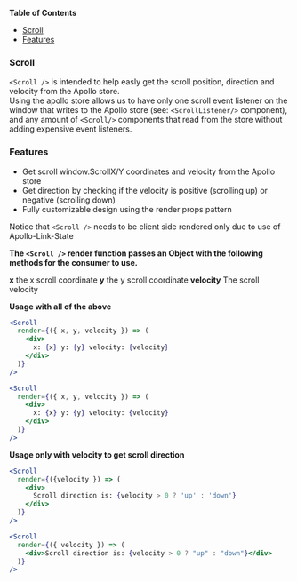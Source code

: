 <!-- START doctoc generated TOC please keep comment here to allow auto update -->
<!-- DON'T EDIT THIS SECTION, INSTEAD RE-RUN doctoc TO UPDATE -->
**Table of Contents**

- [Scroll](#scroll)
- [Features](#features)

<!-- END doctoc generated TOC please keep comment here to allow auto update -->

### Scroll

`<Scroll />` is intended to help easly get the scroll position, direction and velocity from the Apollo store.  
Using the apollo store allows us to have only one scroll event listener on the window that writes to the Apollo store (see: `<ScrollListener/>` component), and any amount of `<Scroll/>` components that read from the store without adding expensive event listeners.

### Features

* Get scroll window.ScrollX/Y coordinates and velocity from the Apollo store
* Get direction by checking if the velocity is positive (scrolling up) or negative (scrolling down)
* Fully customizable design using the render props pattern

Notice that `<Scroll />` needs to be client side rendered only due to use of Apollo-Link-State

**The `<Scroll />` render function passes an Object with the following methods for the consumer to use.**

**x** the x scroll coordinate
**y** the y scroll coordinate
**velocity** The scroll velocity

**Usage with all of the above**

```jsx static
<Scroll
  render={({ x, y, velocity }) => (
    <div>
      x: {x} y: {y} velocity: {velocity}
    </div>
  )}
/>
```

```jsx
<Scroll
  render={({ x, y, velocity }) => (
    <div>
      x: {x} y: {y} velocity: {velocity}
    </div>
  )}
/>
```

**Usage only with velocity to get scroll direction**

```jsx static
<Scroll
  render={({velocity }) => (
    <div>
      Scroll direction is: {velocity > 0 ? 'up' : 'down'}
    </div>
  )}
/>
```

```jsx
<Scroll
  render={({ velocity }) => (
    <div>Scroll direction is: {velocity > 0 ? "up" : "down"}</div>
  )}
/>
```
